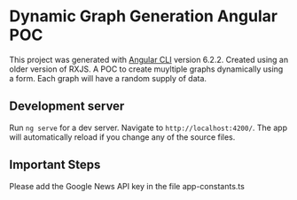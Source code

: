 # Dynamic Graph Generation Angular POC

This project was generated with [Angular CLI](https://github.com/angular/angular-cli) version 6.2.2. Created using an older version of RXJS. A POC to create muyltiple graphs dynamically using a form. Each graph will have a random supply of data.  

## Development server

Run `ng serve` for a dev server. Navigate to `http://localhost:4200/`. The app will automatically reload if you change any of the source files.

## Important Steps

Please add the Google News API key in the file app-constants.ts


